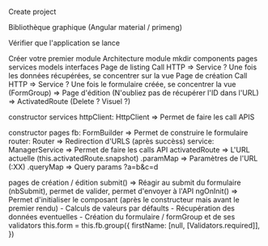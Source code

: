 Create project

Bibliothèque graphique (Angular material / primeng)

Vérifier que l'application se lance

Créer votre premier module
    Architecture module 
        mkdir components pages services models interfaces
    Page de listing
        Call HTTP => Service ? 
        Une fois les données récupérées, se concentrer sur la vue 
    Page de création
        Call HTTP => Service ? 
        Une fois le formulaire créée, se concentrer la vue (FormGroup)
    => Page d'édition (N'oubliez pas de récupérer l'ID dans l'URL) => ActivatedRoute
    (Delete ? Visuel ?)

constructor services
    httpClient: HttpClient => Permet de faire les call APIS

constructor pages
    fb: FormBuilder => Permet de construire le formulaire
    router: Router => Redirection d'URLS (après succèss)
    service: ManagerService => Permet de faire les calls API 
    activatedRoute => L'URL actuelle (this.activatedRoute.snapshot) 
        .paramMap => Paramètres de l'URL (:XX)
        .queryMap => Query params ?a=b&c=d

pages de création / édition
    submit() => Réagir au submit du formulaire (nbSubmit), permet de valider, permet d'envoyer à l'API
    ngOnInit() => Permet d'initialiser le composant (après le constructeur mais avant le premier rendu)
        - Calculs de valeurs par défaults
        - Récupération des données eventuelles
        - Création du formulaire / formGroup et de ses validators
            this.form = this.fb.group({
                firstName: [null, [Validators.required]],
            })
